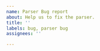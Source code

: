 ```yaml
---
name: Parser Bug report
about: Help us to fix the parser.
title: ''
labels: bug, parser bug
assignees: ''

---
```



